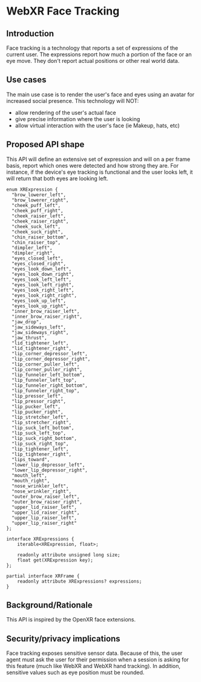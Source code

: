 # WebXR Face Tracking

## Introduction
Face tracking is a technology that reports a set of expressions of the current user. The expressions report how much a portion of the face or an eye move. They don't report actual positions or other real world data.

## Use cases
The main use case is to render the user's face and eyes using an avatar for increased social presence.
This technology will NOT:
* allow rendering of the user's actual face
* give precise information where the user is looking
* allow virtual interaction with the user's face (ie Makeup, hats, etc)

## Proposed API shape
This API will define an extensive set of expression and will on a per frame basis, report which ones were detected and how strong they are.
For instance, if the device's eye tracking is functional and the user looks left, it will return that both eyes are looking left.

```webidl
enum XRExpression {
  "brow_lowerer_left",
  "brow_lowerer_right",
  "cheek_puff_left",
  "cheek_puff_right",
  "cheek_raiser_left",
  "cheek_raiser_right",
  "cheek_suck_left",
  "cheek_suck_right",
  "chin_raiser_bottom",
  "chin_raiser_top",
  "dimpler_left",
  "dimpler_right",
  "eyes_closed_left",
  "eyes_closed_right",
  "eyes_look_down_left",
  "eyes_look_down_right",
  "eyes_look_left_left",
  "eyes_look_left_right",
  "eyes_look_right_left",
  "eyes_look_right_right",
  "eyes_look_up_left",
  "eyes_look_up_right",
  "inner_brow_raiser_left",
  "inner_brow_raiser_right",
  "jaw_drop",
  "jaw_sideways_left",
  "jaw_sideways_right",
  "jaw_thrust",
  "lid_tightener_left",
  "lid_tightener_right",
  "lip_corner_depressor_left",
  "lip_corner_depressor_right",
  "lip_corner_puller_left",
  "lip_corner_puller_right",
  "lip_funneler_left_bottom",
  "lip_funneler_left_top",
  "lip_funneler_right_bottom",
  "lip_funneler_right_top",
  "lip_pressor_left",
  "lip_pressor_right",
  "lip_pucker_left",
  "lip_pucker_right",
  "lip_stretcher_left",
  "lip_stretcher_right",
  "lip_suck_left_bottom",
  "lip_suck_left_top",
  "lip_suck_right_bottom",
  "lip_suck_right_top",
  "lip_tightener_left",
  "lip_tightener_right",
  "lips_toward",
  "lower_lip_depressor_left",
  "lower_lip_depressor_right",
  "mouth_left",
  "mouth_right",
  "nose_wrinkler_left",
  "nose_wrinkler_right",
  "outer_brow_raiser_left",
  "outer_brow_raiser_right",
  "upper_lid_raiser_left",
  "upper_lid_raiser_right",
  "upper_lip_raiser_left",
  "upper_lip_raiser_right"
};

interface XRExpressions {
    iterable<XRExpression, float>;

    readonly attribute unsigned long size;
    float get(XRExpression key);
};

partial interface XRFrame {
    readonly attribute XRExpressions? expressions;
}

```

## Background/Rationale
This API is inspired by the OpenXR face extensions.

## Security/privacy implications
Face tracking exposes sensitive sensor data.
Because of this, the user agent must ask the user for their permission when a session is asking for this feature (much like WebXR and WebXR hand tracking).
In addition, sensitive values such as eye position must be rounded.
